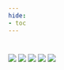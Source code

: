 ```yaml
---
hide:
- toc
---
```

#
![](Comunidadesrqewrqw_page_1.png)
![](Comunidadesrqewrqw_page_2.png)
![](Comunidadesrqewrqw_page_3.png)
![](Comunidadesrqewrqw_page_4.png)
![](Comunidadesrqewrqw_page_5.png)

 <style> 
body {
background-image: url('https://github.com/asolear/assets/blob/master/imgs/fondo3.jpg?raw=true'); 
background-repeat: no-repeat; 
background-attachment: fixed; /* background-size: cover; */ 
background-size: 100% 100%;
}
</style> 
